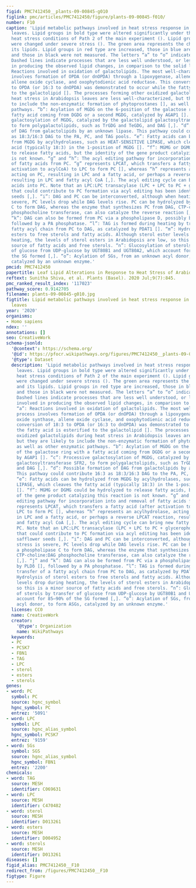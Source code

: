 ```yaml
---
figid: PMC7412450__plants-09-00845-g010
figlink: pmc/articles/PMC7412450/figure/plants-09-00845-f010/
number: F10
caption: 'Lipid metabolic pathways involved in heat stress response in Arabidopsis
  leaves. Lipid groups in bold type were altered significantly under the moderate
  heat stress conditions of Path 2 of the main experiment (). Lipid groups underlined
  were changed under severe stress (). The green area represents the chloroplast and
  its lipids. Lipid groups in red type are increased, those in blue are decreased,
  and those in black were not measured. The letters “a” to “o” indicate reactions.
  Dashed lines indicate processes that are less well understood, or less clearly involved
  in producing the observed lipid changes, in comparison to the solid lines. “a”:
  Reactions involved in oxidation of galactolipids. The most well-characterized process
  involves formation of OPDA (or dnOPDA) through a lipoxygenase, allene oxide synthase,
  allene oxide cyclase, and oxophytodienic acid reductase. This conversion of 18:3
  to OPDA (or 16:3 to dnOPDA) was demonstrated to occur while the fatty acid is esterified
  to the galactolipid []. The processes forming other oxidized galactolipids during
  heat stress in Arabidopsis leaves are less well-characterized, but they are likely
  to include the non-enzymatic formation of phytoprostanes [], as well as other enzymatic
  pathways. “b”: Acylation of MGDG on the 6-position of the galactose ring with a
  fatty acid coming from DGDG or a second MGDG, catalyzed by AGAP1 []. “c”: Processive
  galactosylation of MGDG, catalyzed by the galactolipid galactosyltransferase SFR2,
  to form polygalactolipids, such as TrGDG and TeGDG, and DAG [,]. “d”: Possible formation
  of DAG from galactolipids by an unknown lipase. This pathway could contribute 16:3
  as 18:3/16:3 DAG to the PA, PC, and TAG pools. “e”: Fatty acids can be hydrolyzed
  from MGDG by acylhydrolases, such as HEAT-SENSITIVE LIPASE, which cleaves the fatty
  acid (typically 18:3) in the 1-position of MGDG []. “f”: MGMG or DGMG could be hydrolyzed
  to release fatty acids, but the identity of the gene product catalyzing this reaction
  is not known. “g” and “h”: The acyl editing pathway for incorporation into and removal
  of fatty acids from PC. “g” represents LPCAT, which transfers a fatty acid (after
  activation to acylCoA) to LPC to form PC [], whereas “h” represents an acylhydrolase,
  acting on PC, resulting in LPC and a fatty acid, or perhaps a reverse LPCAT reaction,
  resulting in LPC and fatty acyl CoA [,]. The acyl editing cycle can bring new fatty
  acids into PC. Note that an LPC:LPC transacylase (LPC + LPC to PC + glycerophosphocholine)
  that could contribute to PC formation via acyl editing has been identified in safflower
  seeds [,]. “i”: DAG and PC can be interconverted, although when heating stress is
  severe, PC levels drop while DAG levels rise. PC can be hydrolyzed by a phospholipase
  C to form DAG, whereas the enzyme that synthesizes PC from DAG, CTP-choline:DAG
  phosphocholine transferase, can also catalyze the reverse reaction [,]. “j” and
  “k”: DAG can also be formed from PC via a phospholipase D, possibly by PLDδ [],
  followed by a PA phosphatase. “l”: TAG is formed during heating by transfer of a
  fatty acyl chain from PC to DAG, as catalyzed by PDAT1 []. “m”: Hydrolysis of sterol
  esters to free sterols and fatty acids. Although sterol ester levels drop during
  heating, the levels of sterol esters in Arabidopsis are low, so this is a minor
  source of fatty acids and free sterols. “n”: Glucosylation of sterols by transfer
  of glucose from UDP-glucose by UGT80B1 and UGT80A2, which account for 85–90% of
  the SG formed [,]. “o”: Acylation of SGs, from an unknown acyl donor, to form ASGs,
  catalyzed by an unknown enzyme.'
pmcid: PMC7412450
papertitle: Leaf Lipid Alterations in Response to Heat Stress of Arabidopsis thaliana.
reftext: Sunitha Shiva, et al. Plants (Basel). 2020 Jul;9(7):845.
pmc_ranked_result_index: '117023'
pathway_score: 0.9142705
filename: plants-09-00845-g010.jpg
figtitle: Lipid metabolic pathways involved in heat stress response in Arabidopsis
  leaves
year: '2020'
organisms:
- Homo sapiens
ndex: ''
annotations: []
seo: CreativeWork
schema-jsonld:
  '@context': https://schema.org/
  '@id': https://pfocr.wikipathways.org/figures/PMC7412450__plants-09-00845-g010.html
  '@type': Dataset
  description: 'Lipid metabolic pathways involved in heat stress response in Arabidopsis
    leaves. Lipid groups in bold type were altered significantly under the moderate
    heat stress conditions of Path 2 of the main experiment (). Lipid groups underlined
    were changed under severe stress (). The green area represents the chloroplast
    and its lipids. Lipid groups in red type are increased, those in blue are decreased,
    and those in black were not measured. The letters “a” to “o” indicate reactions.
    Dashed lines indicate processes that are less well understood, or less clearly
    involved in producing the observed lipid changes, in comparison to the solid lines.
    “a”: Reactions involved in oxidation of galactolipids. The most well-characterized
    process involves formation of OPDA (or dnOPDA) through a lipoxygenase, allene
    oxide synthase, allene oxide cyclase, and oxophytodienic acid reductase. This
    conversion of 18:3 to OPDA (or 16:3 to dnOPDA) was demonstrated to occur while
    the fatty acid is esterified to the galactolipid []. The processes forming other
    oxidized galactolipids during heat stress in Arabidopsis leaves are less well-characterized,
    but they are likely to include the non-enzymatic formation of phytoprostanes [],
    as well as other enzymatic pathways. “b”: Acylation of MGDG on the 6-position
    of the galactose ring with a fatty acid coming from DGDG or a second MGDG, catalyzed
    by AGAP1 []. “c”: Processive galactosylation of MGDG, catalyzed by the galactolipid
    galactosyltransferase SFR2, to form polygalactolipids, such as TrGDG and TeGDG,
    and DAG [,]. “d”: Possible formation of DAG from galactolipids by an unknown lipase.
    This pathway could contribute 16:3 as 18:3/16:3 DAG to the PA, PC, and TAG pools.
    “e”: Fatty acids can be hydrolyzed from MGDG by acylhydrolases, such as HEAT-SENSITIVE
    LIPASE, which cleaves the fatty acid (typically 18:3) in the 1-position of MGDG
    []. “f”: MGMG or DGMG could be hydrolyzed to release fatty acids, but the identity
    of the gene product catalyzing this reaction is not known. “g” and “h”: The acyl
    editing pathway for incorporation into and removal of fatty acids from PC. “g”
    represents LPCAT, which transfers a fatty acid (after activation to acylCoA) to
    LPC to form PC [], whereas “h” represents an acylhydrolase, acting on PC, resulting
    in LPC and a fatty acid, or perhaps a reverse LPCAT reaction, resulting in LPC
    and fatty acyl CoA [,]. The acyl editing cycle can bring new fatty acids into
    PC. Note that an LPC:LPC transacylase (LPC + LPC to PC + glycerophosphocholine)
    that could contribute to PC formation via acyl editing has been identified in
    safflower seeds [,]. “i”: DAG and PC can be interconverted, although when heating
    stress is severe, PC levels drop while DAG levels rise. PC can be hydrolyzed by
    a phospholipase C to form DAG, whereas the enzyme that synthesizes PC from DAG,
    CTP-choline:DAG phosphocholine transferase, can also catalyze the reverse reaction
    [,]. “j” and “k”: DAG can also be formed from PC via a phospholipase D, possibly
    by PLDδ [], followed by a PA phosphatase. “l”: TAG is formed during heating by
    transfer of a fatty acyl chain from PC to DAG, as catalyzed by PDAT1 []. “m”:
    Hydrolysis of sterol esters to free sterols and fatty acids. Although sterol ester
    levels drop during heating, the levels of sterol esters in Arabidopsis are low,
    so this is a minor source of fatty acids and free sterols. “n”: Glucosylation
    of sterols by transfer of glucose from UDP-glucose by UGT80B1 and UGT80A2, which
    account for 85–90% of the SG formed [,]. “o”: Acylation of SGs, from an unknown
    acyl donor, to form ASGs, catalyzed by an unknown enzyme.'
  license: CC0
  name: CreativeWork
  creator:
    '@type': Organization
    name: WikiPathways
  keywords:
  - PC
  - PCSK7
  - FBN1
  - TAG
  - LPC
  - sterol
  - esters
  - sterols
genes:
- word: PC
  symbol: PC
  source: hgnc_symbol
  hgnc_symbol: PC
  entrez: '5091'
- word: LPC
  symbol: LPC
  source: hgnc_alias_symbol
  hgnc_symbol: PCSK7
  entrez: '9159'
- word: SGs
  symbol: SGS
  source: hgnc_alias_symbol
  hgnc_symbol: FBN1
  entrez: '2200'
chemicals:
- word: TAG
  source: MESH
  identifier: C069631
- word: LPC
  source: MESH
  identifier: C470482
- word: sterol
  source: MESH
  identifier: D013261
- word: esters
  source: MESH
  identifier: D004952
- word: sterols
  source: MESH
  identifier: D013261
diseases: []
figid_alias: PMC7412450__F10
redirect_from: /figures/PMC7412450__F10
figtype: Figure
---
```

